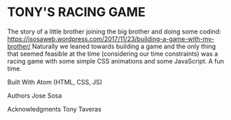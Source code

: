 # TONY'S RACING GAME

The story of a little brother joining the big brother and doing some codind: https://jsosaweb.wordpress.com/2017/11/23/building-a-game-with-my-brother/ 
Naturally we leaned towards building a game and the only thing that seemed feasible at the time (considering our time constraints)
was a racing game with some simple CSS animations and some JavaScript. A fun time. 

Built With
Atom (HTML, CSS, JS)

Authors
Jose Sosa

Acknowledgments
Tony Taveras
